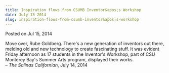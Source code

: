 ```yaml
---
title: Inspiration flows from CSUMB Inventor&apos;s Workshop
date: July 15 2014
slug: inspiration-flows-from-csumb-inventor&apos;s-workshop
---
```





<span class="date">Posted on Jul 15, 2014    </span>
<p>Move over, Rube Goldberg. There&apos;s a new generation of inventors
out there, melding old and new technology to create fascinating
stuff. It was evident Friday afternoon as 17 students in the
Inventor&apos;s Workshop, part of CSU Monterey Bay&apos;s Summer Arts
program, displayed their works.<br>
&#x2013; <em>The Salinas Californian</em>, July 14, 2014</br></p>





